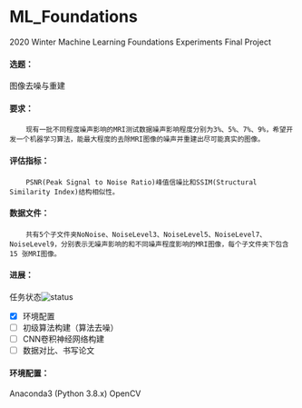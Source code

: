 # ML_Foundations
2020 Winter Machine Learning Foundations Experiments
Final Project

#### 选题：
图像去噪与重建

#### 要求：
		现有一批不同程度噪声影响的MRI测试数据噪声影响程度分别为3%、5%、7%、9%，希望开发一个机器学习算法，能最大程度的去除MRI图像的噪声并重建出尽可能真实的图像。

#### 评估指标：
		PSNR(Peak Signal to Noise Ratio)峰值信噪比和SSIM(Structural Similarity Index)结构相似性。

#### 数据文件：
		共有5个子文件夹NoNoise、NoiseLevel3、NoiseLevel5、NoiseLevel7、NoiseLevel9，分别表示无噪声影响的和不同噪声程度影响的MRI图像，每个子文件夹下包含15 张MRI图像。

#### 进展：
任务状态![status](https://img.shields.io/badge/status-working(1%2F4)-yellow)

- [x] 环境配置
- [ ] 初级算法构建（算法去噪）
- [ ] CNN卷积神经网络构建
- [ ] 数据对比、书写论文

#### 环境配置：
Anaconda3 (Python 3.8.x)
OpenCV